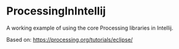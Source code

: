 # ProcessingInIntellij

A working example of using the core Processing libraries in Intellij.

Based on: <https://processing.org/tutorials/eclipse/>

